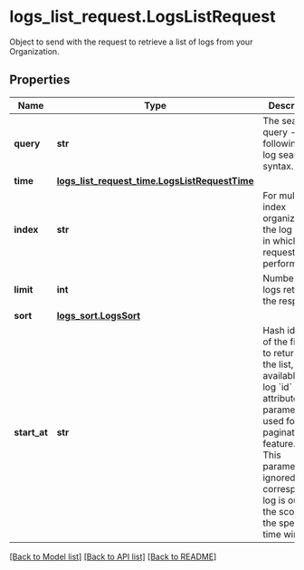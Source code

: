 # logs_list_request.LogsListRequest

Object to send with the request to retrieve a list of logs from your Organization.
## Properties
Name | Type | Description | Notes
------------ | ------------- | ------------- | -------------
**query** | **str** | The search query - following the log search syntax. | 
**time** | [**logs_list_request_time.LogsListRequestTime**](LogsListRequestTime.md) |  | 
**index** | **str** | For multi-index organizations, the log index in which the request is performed. | [optional] 
**limit** | **int** | Number of logs return in the response. | [optional] 
**sort** | [**logs_sort.LogsSort**](LogsSort.md) |  | [optional] 
**start_at** | **str** | Hash identifier of the first log to return in the list, available in a log &#x60;id&#x60; attribute. This parameter is used for the pagination feature.  **Note**: This parameter is ignored if the corresponding log is out of the scope of the specified time window. | [optional] 

[[Back to Model list]](../README.md#documentation-for-models) [[Back to API list]](../README.md#documentation-for-api-endpoints) [[Back to README]](../README.md)



